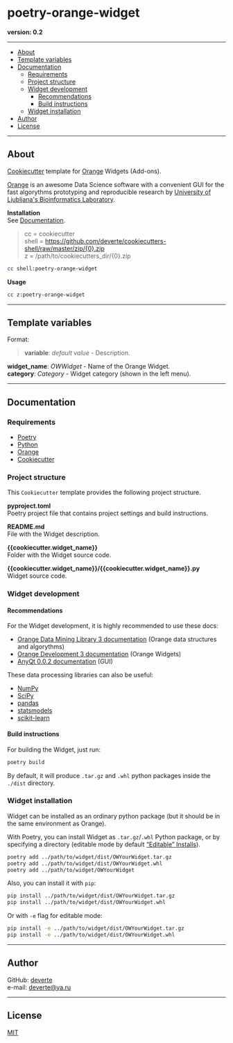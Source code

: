 # poetry-orange-widget

**version: 0.2**

---


- [About](#about)
- [Template variables](#template-variables)
- [Documentation](#documentation)
  - [Requirements](#requirements)
  - [Project structure](#project-structure)
  - [Widget development](#widget-development)
    - [Recommendations](#recommendations)
    - [Build instructions](#build-instructions)
  - [Widget installation](#widget-installation)
- [Author](#author)
- [License](#license)


---


## About
[Cookiecutter](https://cookiecutter.readthedocs.io/) template for [Orange](https://orange.biolab.si/) Widgets (Add-ons).

[Orange](https://orange.biolab.si/) is an awesome Data Science software with a convenient GUI for the fast algorythms prototyping and reproducible research by [University of Ljubljana's Bioinformatics Laboratory](https://fri.uni-lj.si/en/laboratory/biolab).

**Installation**  
See [Documentation](../../../../#Documentation).
> cc = cookiecutter  
> shell = https://github.com/deverte/cookiecutters-shell/raw/master/zip/{0}.zip  
> z = /path/to/cookiecutters_dir/{0}.zip
```sh
cc shell:poetry-orange-widget
```

**Usage**  
```sh
cc z:poetry-orange-widget
```


---


## Template variables
Format:
> **variable**: *default value* - Description.

**widget_name**: *OWWidget* - Name of the Orange Widget.  
**category**: *Category* - Widget category (shown in the left menu).  


---


## Documentation
### Requirements
- [Poetry](https://python-poetry.org/)
- [Python](https://www.python.org/)
- [Orange](https://orange.biolab.si/)
- [Cookiecutter](https://github.com/cookiecutter/cookiecutter)


### Project structure
This `Cookiecutter` template provides the following project structure.

**pyproject.toml**  
Poetry project file that contains project settings and build instructions.

**README.md**  
File with the Widget description.

**{{cookiecutter.widget_name}}**  
Folder with the Widget source code.

**{{cookiecutter.widget_name}}/{{cookiecutter.widget_name}}.py**  
Widget source code.


### Widget development
#### Recommendations
For the Widget development, it is highly recommended to use these docs:

- [Orange Data Mining Library 3 documentation](https://orange-data-mining-library.readthedocs.io/en/latest/) (Orange data structures and algorythms)
- [Orange Development 3 documentation](https://orange-development.readthedocs.io/) (Orange Widgets)
- [AnyQt 0.0.2 documentation](https://anyqt.readthedocs.io/en/stable/index.html) (GUI)

These data processing libraries can also be useful:

- [NumPy](https://numpy.org/)
- [SciPy](https://www.scipy.org/)
- [pandas](https://pandas.pydata.org/)
- [statsmodels](https://www.statsmodels.org/stable/index.html)
- [scikit-learn](https://scikit-learn.org/stable/index.html)

#### Build instructions
For building the Widget, just run:

```sh
poetry build
```

By default, it will produce `.tar.gz` and `.whl` python packages inside the `./dist` directory.

### Widget installation
Widget can be installed as an ordinary python package (but it should be in the same environment as Orange).

With Poetry, you can install Widget as `.tar.gz`/`.whl` Python package, or by specifying a directory (editable mode by default [“Editable” Installs](https://pip.pypa.io/en/stable/reference/pip_install/#editable-installs)).

```sh
poetry add ../path/to/widget/dist/OWYourWidget.tar.gz
poetry add ../path/to/widget/dist/OWYourWidget.whl
poetry add ../path/to/widget/OWYourWidget
```

Also, you can install it with `pip`:

```sh
pip install ../path/to/widget/dist/OWYourWidget.tar.gz
pip install ../path/to/widget/dist/OWYourWidget.whl
```

Or with `-e` flag for editable mode:

```sh
pip install -e ../path/to/widget/dist/OWYourWidget.tar.gz
pip install -e ../path/to/widget/dist/OWYourWidget.whl
```


---


## Author
GitHub: [deverte](https://github.com/deverte)  
e-mail: [deverte@ya.ru](mailto:deverte@ya.ru)


---


## License

[MIT](/LICENSE)